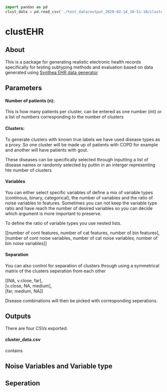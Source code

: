 
```python
import pandas as pd
clust_data = pd.read_csv('./test_data/output_2020-02-14_16-51-10/cluster_data.csv')
```

# clustEHR

## About 
This is a package for generating realistic electronic health records specifically for 
testing subtyping methods and evaluation based on data generated using [Synthea EHR 
data generator](https://github.com/synthetichealth/synthea)
## Parameters
#### Number of patients (n): 
This is how many patients per cluster, can be entered as one number (int) or 
a list of numbers corresponding to the number of clusters
#### Clusters: 
To generate clusters with known true labels we have used disease types as a proxy. 
So one cluster will be made up of patients with COPD for example and another will 
have patients with gout. 

These diseases can be specifically selected through inputting a list of disease 
names or randomly selected by puttin in an interger representing hte number of 
clusters 
#### Variables 
You can either select specific variables of define a mix of variable types 
(continous, binary, categorical), the number of variables and the ratio of 
noise variables to features. Sometimes you can not keep the variable type ratio
and have reach the number of desired variables so you can decide which argument 
is more important to preserve.

To define the ratio of variable types you use nested lists. 

\[\[number of cont features, number of cat features, number of bin features],
\[number of cont noise variables, number of cat noise variables, number of bin noise variables]]

#### Separation 
You can also control for separation of clusters through using a symmetrical matrix 
of the clusters seperation from each other

\[\[NA, v.close, far],\
\[v.close, NA, medium],\
\[far, medium, NA]]

Disease combinations will then be picked with corresponding seperations. 

## Outputs
There are four CSVs exported: 
#### cluster_data.csv
contains 

## Noise Variables and Variable type 
## Seperation 


